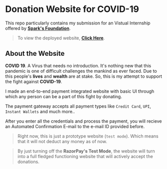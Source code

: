 # Donation Website for COVID-19
This repo particularly contains my submission for an Vistual Internship offered by [**Spark's Foundation**](https://www.sparksfoundation.org).

> To view the deployed website, **[Click Here](https://covid-donation-sparks.herokuapp.com)**.



## About the Website 
**COVID 19**. A Virus that needs no introduction. It's nothing new that this pandemic is one of difficult challenges the mankind as ever faced. 
Due to this people's **lives** and **wealth** are at stake. So, this is my attempt to support the fight against **COVID-19**. 

I made an end-to-end payment integrated website with basic UI through which any person can be a part of this fight by donating.

The payment gateway accepts all payment types like `Credit Card`, `UPI`, `Instant Wallets` and much more..

After you enter all the credentials and process the payment, you will recieve an Automated Confirmation E-mail to the e-mail ID provided before.

> Right now, this is just a prototype website (`test mode`). Which means that it will not deduct any money as of now. 

> By just turning off the **RazorPay's Test Mode**, the website will turn into a full fledged functioning website that will actively accept the donations.
